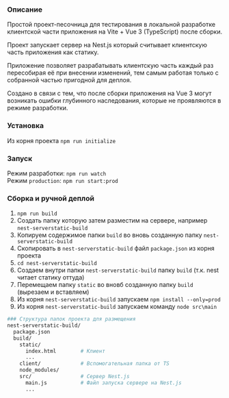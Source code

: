### Описание
Простой проект-песочница для тестирования в локальной разработке клиентской части приложения на Vite + Vue 3 (TypeScript) после сборки.  

Проект запускает сервер на Nest.js который считывает клиентскую часть приложения как статику.  

Приложение позволяет разрабатывать клиентскую часть каждый раз пересобирая её при внесении изменений, тем самым работая только с собранной частью пригодной для деплоя.  

Создано в связи с тем, что после сборки приложения на Vue 3 могут возникать ошибки глубинного наследования, которые не проявляются в режиме разработки.  

### Установка
Из корня проекта `npm run initialize`  

### Запуск
Режим разработки: `npm run watch`  
Режим `production`: `npm run start:prod`  

### Сборка и ручной деплой
1. `npm run build`  
2. Создать папку которую затем разместим на сервере, например `nest-serverstatic-build`  
3. Копируем содержимое папки `build` во вновь созданную папку `nest-serverstatic-build`  
4. Скопировать в `nest-serverstatic-build` файл `package.json` из корня проекта  
5. `cd nest-serverstatic-build`  
6. Создаем внутри папки `nest-serverstatic-build` папку `build` (т.к. nest читает статику оттуда)  
7. Перемещаем папку `static` во вновб созданную папку `build` (вырезаем и вставляем)  
8. Из корня `nest-serverstatic-build` запускаем `npm install --only=prod`  
9. Из корня `nest-serverstatic-build` запускаем команду `node src\main`  


```bash
### Структура папок проекта для размещения
nest-serverstatic-build/
  package.json
  build/
    static/
      index.html        # Клиент
      ...
    client/             # Вспомогательная папка от TS
    node_modules/
    src/                # Сервер Nest.js
      main.js           # Файл запуска сервере на Nest.js
      ...
```